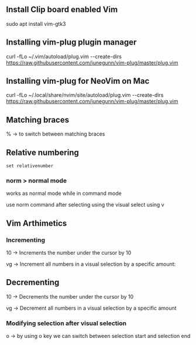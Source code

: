 ## Install Clip board enabled Vim
sudo apt install vim-gtk3

## Installing vim-plug plugin manager

curl -fLo ~/.vim/autoload/plug.vim --create-dirs \
    https://raw.githubusercontent.com/junegunn/vim-plug/master/plug.vim

## Installing vim-plug for NeoVim on Mac
curl -fLo ~/.local/share/nvim/site/autoload/plug.vim --create-dirs \
    https://raw.githubusercontent.com/junegunn/vim-plug/master/plug.vim

## Matching braces

% -> to switch between matching braces

## Relative numbering

```
set relativenumber
```

### norm > normal mode

works as normal mode while in command mode

use norm command after selecting using the visual select using v 


## Vim Arthimetics

### Incrementing

10<C-a>  ->  Increments the number under the cursor by 10

vg<C-a> -> Increment all numbers in a visual selection by a specific amount:

## Decrementing

10<C-x> ->  Decrements the number under the cursor by 10

vg<C-x> ->  Decrement all numbers in a visual selection by a specific amount


### Modifying selection after visual selection

o -> by using o key we can switch between selection start and selection end


